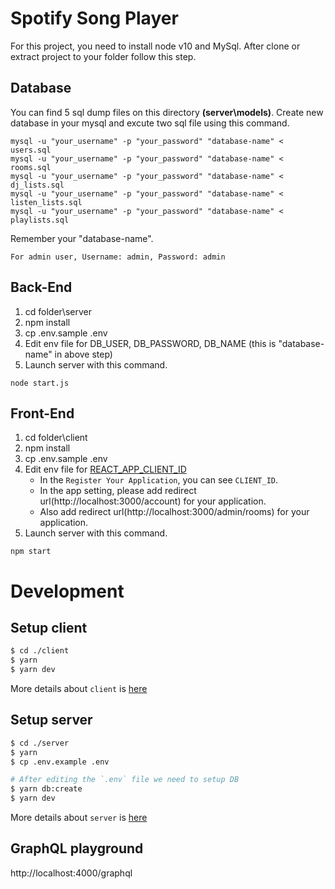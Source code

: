 # Spotify Song Player

For this project, you need to install node v10 and MySql.
After clone or extract project to your folder follow this step.

## Database

You can find 5 sql dump files on this directory **(server\models)**.
Create new database in your mysql and excute two sql file using this command.

```
mysql -u "your_username" -p "your_password" "database-name" < users.sql
mysql -u "your_username" -p "your_password" "database-name" < rooms.sql
mysql -u "your_username" -p "your_password" "database-name" < dj_lists.sql
mysql -u "your_username" -p "your_password" "database-name" < listen_lists.sql
mysql -u "your_username" -p "your_password" "database-name" < playlists.sql
```

Remember your "database-name".

```
For admin user, Username: admin, Password: admin
```

## Back-End

1. cd folder\server
2. npm install
3. cp .env.sample .env
4. Edit env file for DB_USER, DB_PASSWORD, DB_NAME (this is "database-name" in above step)
5. Launch server with this command.

```
node start.js
```

## Front-End

1. cd folder\client
2. npm install
3. cp .env.sample .env
4. Edit env file for [REACT_APP_CLIENT_ID](https://developer.spotify.com/documentation/web-api/quick-start/)
   - In the `Register Your Application`, you can see `CLIENT_ID`.
   - In the app setting, please add redirect url(http://localhost:3000/account) for your application.
   - Also add redirect url(http://localhost:3000/admin/rooms) for your application.
5. Launch server with this command.

```
npm start
```

# Development

## Setup client

```bash
$ cd ./client
$ yarn
$ yarn dev
```

More details about `client` is [here](./client/README.md)

## Setup server

```bash
$ cd ./server
$ yarn
$ cp .env.example .env

# After editing the `.env` file we need to setup DB
$ yarn db:create
$ yarn dev

```

More details about `server` is [here](./server/README.md)

## GraphQL playground

http://localhost:4000/graphql

